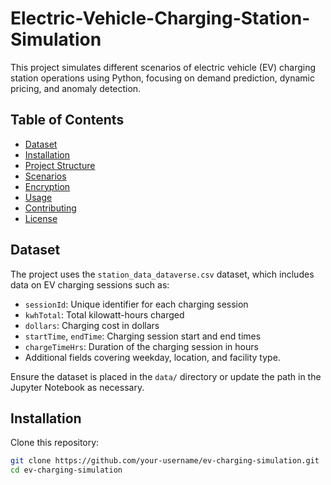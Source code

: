 # Electric-Vehicle-Charging-Station-Simulation
This project simulates different scenarios of electric vehicle (EV) charging station operations using Python, focusing on demand prediction, dynamic pricing, and anomaly detection.
## Table of Contents
- [Dataset](#dataset)
- [Installation](#installation)
- [Project Structure](#project-structure)
- [Scenarios](#scenarios)
- [Encryption](#encryption)
- [Usage](#usage)
- [Contributing](#contributing)
- [License](#license)
## Dataset

The project uses the `station_data_dataverse.csv` dataset, which includes data on EV charging sessions such as:
- `sessionId`: Unique identifier for each charging session
- `kwhTotal`: Total kilowatt-hours charged
- `dollars`: Charging cost in dollars
- `startTime`, `endTime`: Charging session start and end times
- `chargeTimeHrs`: Duration of the charging session in hours
- Additional fields covering weekday, location, and facility type.

Ensure the dataset is placed in the `data/` directory or update the path in the Jupyter Notebook as necessary.

## Installation

Clone this repository:

```bash
git clone https://github.com/your-username/ev-charging-simulation.git
cd ev-charging-simulation

